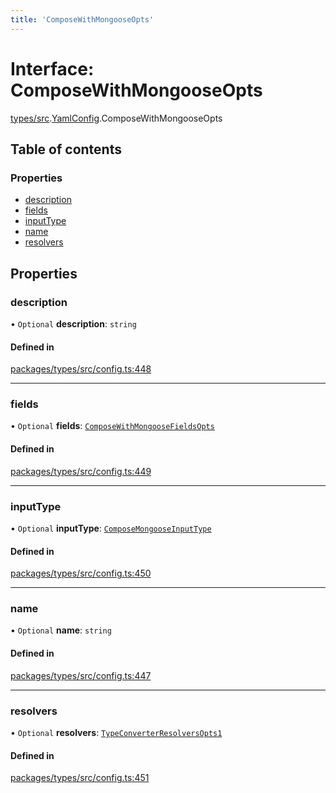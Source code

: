 ```yaml
---
title: 'ComposeWithMongooseOpts'
---
```


# Interface: ComposeWithMongooseOpts

[types/src](../modules/types_src).[YamlConfig](../modules/types_src.YamlConfig).ComposeWithMongooseOpts

## Table of contents

### Properties

- [description](types_src.YamlConfig.ComposeWithMongooseOpts#description)
- [fields](types_src.YamlConfig.ComposeWithMongooseOpts#fields)
- [inputType](types_src.YamlConfig.ComposeWithMongooseOpts#inputtype)
- [name](types_src.YamlConfig.ComposeWithMongooseOpts#name)
- [resolvers](types_src.YamlConfig.ComposeWithMongooseOpts#resolvers)

## Properties

### description

• `Optional` **description**: `string`

#### Defined in

[packages/types/src/config.ts:448](https://github.com/Urigo/graphql-mesh/blob/master/packages/types/src/config.ts#L448)

___

### fields

• `Optional` **fields**: [`ComposeWithMongooseFieldsOpts`](types_src.YamlConfig.ComposeWithMongooseFieldsOpts)

#### Defined in

[packages/types/src/config.ts:449](https://github.com/Urigo/graphql-mesh/blob/master/packages/types/src/config.ts#L449)

___

### inputType

• `Optional` **inputType**: [`ComposeMongooseInputType`](types_src.YamlConfig.ComposeMongooseInputType)

#### Defined in

[packages/types/src/config.ts:450](https://github.com/Urigo/graphql-mesh/blob/master/packages/types/src/config.ts#L450)

___

### name

• `Optional` **name**: `string`

#### Defined in

[packages/types/src/config.ts:447](https://github.com/Urigo/graphql-mesh/blob/master/packages/types/src/config.ts#L447)

___

### resolvers

• `Optional` **resolvers**: [`TypeConverterResolversOpts1`](types_src.YamlConfig.TypeConverterResolversOpts1)

#### Defined in

[packages/types/src/config.ts:451](https://github.com/Urigo/graphql-mesh/blob/master/packages/types/src/config.ts#L451)
